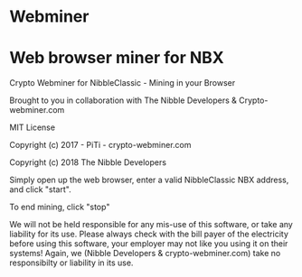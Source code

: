 
# Webminer
Web browser miner for NBX
=======
Crypto Webminer for NibbleClassic - Mining in your Browser


Brought to you in collaboration with The Nibble Developers & Crypto-webminer.com

MIT License

Copyright (c) 2017 - PiTi - crypto-webminer.com 

Copyright (c) 2018 The Nibble Developers 

Simply open up the web browser, enter a valid NibbleClassic NBX address, and click "start". 

To end mining, click "stop"

We will not be held responsible for any mis-use of this software, or take any liability for its use. 
Please always check with the bill payer of the electricity before using this software, your employer may not like you using it on their systems!
Again, we (Nibble Developers & crypto-webminer.com) take no responsibilty or liability in its use. 

